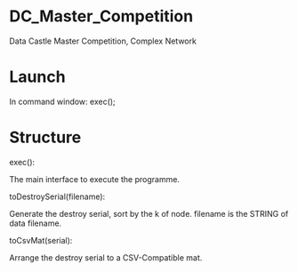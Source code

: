 # DC_Master_Competition
Data Castle Master Competition, Complex Network

# Launch
In command window:
    exec();
    
# Structure
exec():

  The main interface to execute the programme.
  
toDestroySerial(filename):

  Generate the destroy serial, sort by the k of node.
  filename is the STRING of data filename.
  
toCsvMat(serial):

  Arrange the destroy serial to a CSV-Compatible mat.
